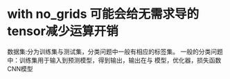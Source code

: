# with no_grids 可能会给无需求导的tensor减少运算开销

数据集:分为训练集与测试集，分类问题中一般有相应的标签集。
一般的分类问题中：训练集用于输入到预测模型，得到输出，输出在与
模型，优化器，损失函数
CNN模型
